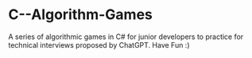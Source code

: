 # C--Algorithm-Games
A series of algorithmic games in C# for junior developers to practice for technical interviews proposed by ChatGPT. Have Fun :)
